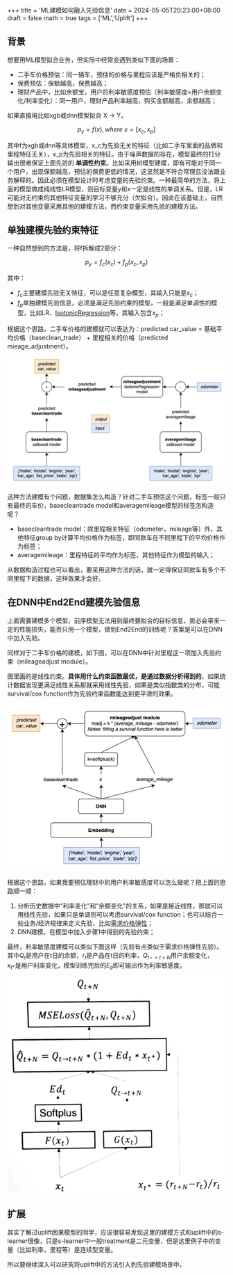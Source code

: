 +++
title = 'ML建模如何融入先验信息'
date = 2024-05-05T20:23:00+08:00
draft = false
math = true
tags = ['ML','Uplift']
+++

## 背景

想要用ML模型拟合业务，但实际中经常会遇到类似下面的场景：

- 二手车价格预估：同一辆车，预估的价格与里程应该是严格负相关的；
- 保费预估：保额越高，保费越高；
- 理财产品中，比如余额宝，用户的利率敏感度预估（利率敏感度=用户余额变化/利率变化）：同一用户，理财产品利率越高，购买金额越高，余额越高；

如果直接用比如xgb或dnn模型拟合 X -> Y，

$$
p_y=f(x), where\ x = [x_c, x_p]
$$

其中f为xgb或dnn等具体模型，x_c为先验无关的特征（比如二手车里面的品牌和里程特征无关），x_p为先验相关的特征。由于噪声数据的存在，模型最终的打分输出很难保证上面先验的 __单调性约束__。比如采用树模型建模，即有可能对于同一个用户，出现保额越高，预估的保费更低的情况，这显然是不符合常理且没法跟业务解释的。因此必须在模型设计时考虑变量的先验约束。一种最简单的方法，将上面的模型做成纯线性LR模型，则目标变量y和x一定是线性的单调关系。但是，LR可能对无约束的其他特征变量的学习不够充分（欠拟合）。因此在该基础上，自然想到对其他变量采用其他的建模方法，而约束变量采用先验的建模方法。

## 单独建模先验约束特征

一种自然想到的方法是，将f拆解成2部分：

$$
p_y=f_c(x_c) + f_p(x_c,x_p)
$$

其中：

- $f_c$主要建模先验无关特征，可以是任意复杂模型，其输入只能是$x_c$；
- $f_p$单独建模先验信息，必须是满足先验约束的模型，一般是满足单调性的模型，比如LR、[IsotonicRegression](https://scikit-learn.org/stable/modules/generated/sklearn.isotonic.IsotonicRegression.html)等，其输入包含$x_p$；

根据这个思路，二手车价格的建模就可以表达为：predicted car_value = 基础平均价格（baseclean_trade） + 里程相关的价格（predicted mieage_adjustment）。

![](image/index/1714909145219.png)

这种方法建模有个问题，数据集怎么构造？针对二手车预估这个问题，标签一般只有最终的车价，basecleantrade model和averagemileage模型的标签怎构造呢？

- basecleantrade model：除里程相关特征（odometer，mileage等）外，其他特征group by计算平均价格作为标签，即同款车在不同里程下的平均价格作为标签；
- averagemileage：里程特征的平均作为标签，其他特征作为模型的输入；

从数据构造过程也可以看出，要采用这种方法的话，就一定得保证同款车有多个不同里程下的数据，这样效果才会好。

## 在DNN中End2End建模先验信息

上面需要建模多个模型，前序模型无法用到最终要拟合的目标信息，势必会带来一定的性能损失，能否只用一个模型，做到End2End的训练呢？答案是可以在DNN中加入先验。

同样对于二手车价格的建模，如下图，可以在DNN中针对里程这一项加入先验约束（mileageadjust module）。

图里画的是线性约束。__具体用什么约束函数最优，是通过数据分析得到的__，如果统计数据发现更满足线性关系那就采用线性先验，如果是类似指数类的分布，可能survival/cox function作为先验约束函数能达到更平滑的效果。

![](image/index/1714909409568.png)

根据这个思路，如果我要预估理财中的用户利率敏感度可以怎么做呢？把上面的思路顺一顺：

1. 分析历史数据中“利率变化"和“余额变化"的关系，如果是接近线性，那就可以用线性先验，如果只是单调则可以考虑survival/cox function；也可以结合一些业务/经济规律来定义先验，比如[需求价格弹性](https://zh.wikipedia.org/wiki/%E9%9C%80%E6%B1%82%E7%9A%84%E4%BB%B7%E6%A0%BC%E5%BC%B9%E6%80%A7)；
2. DNN建模，在模型中加入步骤1中得到的先验约束；

最终，利率敏感度建模可以类似下面这样（先验有点类似于需求价格弹性先验）。其中$Q_t$是用户在t日的余额，$r_t$是产品在t日的利率，$Q_{t->t+N}$用户余额变化，$x_{t^+}$是用户利率变化，模型训练完后的$E_d$即可输出作为利率敏感度。

![](image/index/1714911096323.png)

## 扩展

其实了解过uplift因果模型的同学，应该很容易发现这里的建模方式和uplift中的s-learner很像，只是s-learner中一般treatment是二元变量，但是这里例子中的变量（比如利率，里程等）是连续型变量。

所以要继续深入可以研究将uplift中的方法引入到先验建模场景中。
